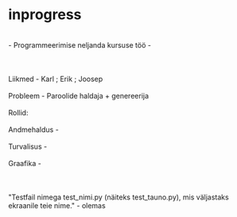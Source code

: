 # inprogress
<br>- Programmeerimise neljanda kursuse töö -<br>
<br><br>
<br>Liikmed - Karl ; Erik ; Joosep<br>
<br>Probleem - Paroolide haldaja + genereerija<br>
<br>Rollid:<br>
<br>Andmehaldus -<br>
<br>Turvalisus -<br>
<br>Graafika -<br>
<br><br>
<br>"Testfail nimega test_nimi.py (näiteks test_tauno.py), mis väljastaks ekraanile teie nime." - olemas<br>
